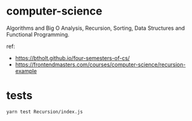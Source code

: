 # computer-science
Algorithms and Big O Analysis, Recursion, Sorting, Data Structures and Functional Programming.

ref: 
* https://btholt.github.io/four-semesters-of-cs/
* https://frontendmasters.com/courses/computer-science/recursion-example

# tests

`yarn test Recursion/index.js`